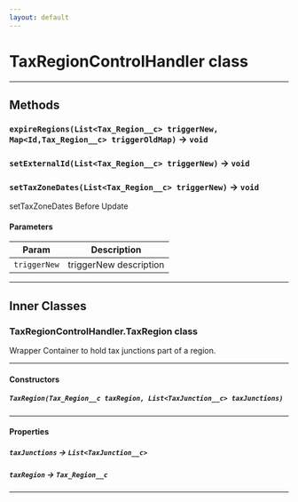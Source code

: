 ```yaml
---
layout: default
---
```

# TaxRegionControlHandler class
---
## Methods
### `expireRegions(List<Tax_Region__c> triggerNew, Map<Id,Tax_Region__c> triggerOldMap)` → `void`
### `setExternalId(List<Tax_Region__c> triggerNew)` → `void`
### `setTaxZoneDates(List<Tax_Region__c> triggerNew)` → `void`

 setTaxZoneDates Before Update

#### Parameters
|Param|Description|
|-----|-----------|
|`triggerNew` |  triggerNew description |

---
## Inner Classes

### TaxRegionControlHandler.TaxRegion class

 Wrapper Container to hold tax junctions part of a region.

---
#### Constructors
##### `TaxRegion(Tax_Region__c taxRegion, List<TaxJunction__c> taxJunctions)`
---
#### Properties

##### `taxJunctions` → `List<TaxJunction__c>`

##### `taxRegion` → `Tax_Region__c`

---
